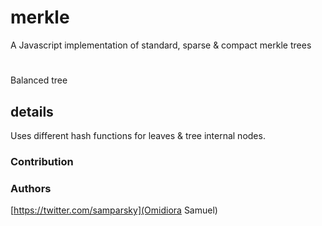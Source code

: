 # merkle
A Javascript implementation of standard, sparse & compact merkle trees

# 
Balanced tree

## details
Uses different hash functions for leaves & tree internal nodes. 

### Contribution


### Authors
[https://twitter.com/samparsky](Omidiora Samuel)
